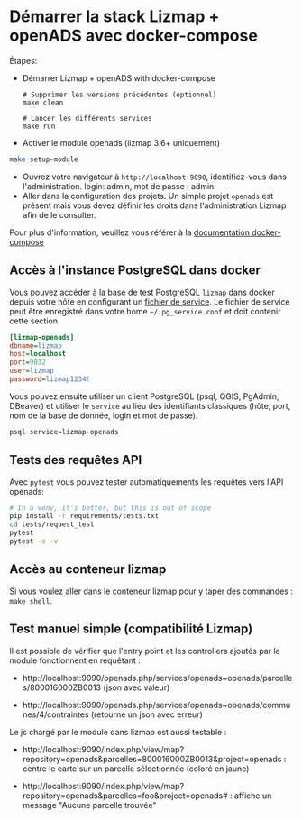 # Démarrer la stack Lizmap + openADS avec docker-compose

Étapes:

- Démarrer Lizmap + openADS with docker-compose
    ```
    # Supprimer les versions précédentes (optionnel)
    make clean

    # Lancer les différents services
    make run
    ```

- Activer le module openads (lizmap 3.6+ uniquement)

```bash
make setup-module
```

- Ouvrez votre navigateur à `http://localhost:9090`, identifiez-vous dans
  l'administration. login: admin, mot de passe : admin.
- Aller dans la configuration des projets. Un simple projet `openads` est présent
  mais vous devez définir les droits dans l'administration Lizmap afin de le consulter.


Pour plus d'information, veuillez vous référer à la [documentation docker-compose](https://docs.docker.com/compose/)

## Accès à l'instance PostgreSQL dans docker

Vous pouvez accéder à la base de test PostgreSQL `lizmap` dans docker depuis votre hôte en configurant un
[fichier de service](https://docs.qgis.org/latest/fr/docs/user_manual/managing_data_source/opening_data.html#postgresql-service-connection-file).
Le fichier de service peut être enregistré dans votre home `~/.pg_service.conf` et doit contenir cette section

```ini
[lizmap-openads]
dbname=lizmap
host=localhost
port=9032
user=lizmap
password=lizmap1234!
```

Vous pouvez ensuite utiliser un client PostgreSQL (psql, QGIS, PgAdmin, DBeaver) et utiliser le `service`
au lieu des identifiants classiques (hôte, port, nom de la base de donnée, login et mot de passe).

```bash
psql service=lizmap-openads
```

## Tests des requêtes API

Avec `pytest` vous pouvez tester automatiquements les requêtes vers l'API openads:

```bash
# In a venv, it's better, but this is out of scope
pip install -r requirements/tests.txt
cd tests/request_test
pytest
pytest -s -v
```

## Accès au conteneur lizmap

Si vous voulez aller dans le conteneur lizmap pour y taper des commandes :
`make shell`.

## Test manuel simple (compatibilité Lizmap)

Il est possible de vérifier que l'entry point et les controllers ajoutés par le module fonctionnent en requêtant : 
 - http://localhost:9090/openads.php/services/openads~openads/parcelles/800016000ZB0013 (json avec valeur)

 - http://localhost:9090/openads.php/services/openads~openads/communes/4/contraintes (retourne un json avec erreur)

Le js chargé par le module dans lizmap est aussi testable : 

 - http://localhost:9090/index.php/view/map?repository=openads&parcelles=800016000ZB0013&project=openads : centre le carte sur un parcelle sélectionnée (coloré en jaune)

  - http://localhost:9090/index.php/view/map?repository=openads&parcelles=foo&project=openads# : affiche un message "Aucune parcelle trouvée"
